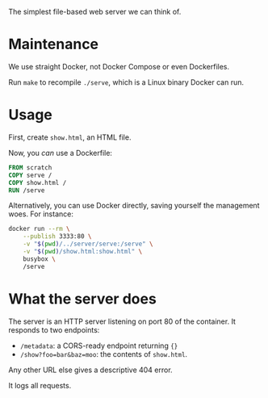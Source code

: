 The simplest file-based web server we can think of.

Maintenance
===========

We use straight Docker, not Docker Compose or even Dockerfiles.

Run `make` to recompile `./serve`, which is a Linux binary Docker can run.

Usage
=====

First, create `show.html`, an HTML file.

Now, you _can_ use a Dockerfile:

```Dockerfile
FROM scratch
COPY serve /
COPY show.html /
RUN /serve
```

Alternatively, you can use Docker directly, saving yourself the management
woes. For instance:

```sh
docker run --rm \
    --publish 3333:80 \
    -v "$(pwd)/../server/serve:/serve" \
    -v "$(pwd)/show.html:show.html" \
    busybox \
    /serve
```

What the server does
====================

The server is an HTTP server listening on port 80 of the container. It responds
to two endpoints:

* `/metadata`: a CORS-ready endpoint returning `{}`
* `/show?foo=bar&baz=moo`: the contents of `show.html`.

Any other URL else gives a descriptive 404 error.

It logs all requests.
